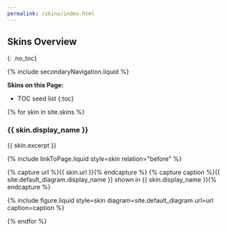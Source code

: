 ```yaml
---
permalink: /skins/index.html
---
```

## Skins Overview
{: .no_toc}

{% include secondaryNavigation.liquid %}

**Skins on this Page:**

* TOC seed list
{:toc}

{% for skin in site.skins %}

### {{ skin.display_name }}

{{ skin.excerpt }}

{% include linkToPage.liquid style=skin relation="before" %}

{% capture url %}{{ skin.url }}{% endcapture %}
{% capture caption %}{{ site.default_diagram.display_name }} shown in {{ skin.display_name }}{% endcapture %}

{% include figure.liquid style=skin diagram=site.default_diagram url=url caption=caption %}

{% endfor %}
